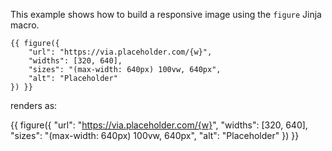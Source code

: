 This example shows how to build a responsive image using the `figure` Jinja macro.

```jinja
{{ figure({
    "url": "https://via.placeholder.com/{w}",
    "widths": [320, 640],
    "sizes": "(max-width: 640px) 100vw, 640px",
    "alt": "Placeholder"
}) }}
```

renders as:

{{ figure({
    "url": "https://via.placeholder.com/{w}",
    "widths": [320, 640],
    "sizes": "(max-width: 640px) 100vw, 640px",
    "alt": "Placeholder"
}) }}

